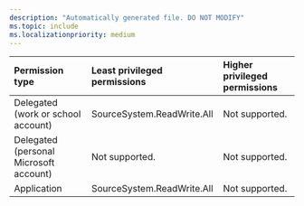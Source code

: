 ```yaml
---
description: "Automatically generated file. DO NOT MODIFY"
ms.topic: include
ms.localizationpriority: medium
---
```


|Permission type|Least privileged permissions|Higher privileged permissions|
|:---|:---|:---|
|Delegated (work or school account)|SourceSystem.ReadWrite.All|Not supported.|
|Delegated (personal Microsoft account)|Not supported.|Not supported.|
|Application|SourceSystem.ReadWrite.All|Not supported.|

